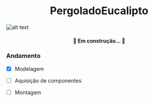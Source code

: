 <h1 align="center"> PergoladoEucalipto </h1>

![alt text](https://github.com/mferraz56/PergoladoEucalipto/blob/main/Imagens/Vista.gif)

<h4 align="center"> 
	🚧 Em construção...  🚧
</h4>

### Andamento
- [x] Modelagem 
- [ ] Aquisição de componentes 
- [ ] Montagem 

